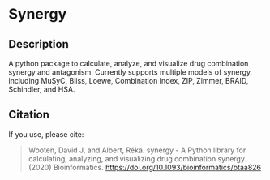 # Synergy

## Description 

A python package to calculate, analyze, and visualize drug combination synergy and antagonism. Currently supports multiple models of synergy, including MuSyC, Bliss, Loewe, Combination Index, ZIP, Zimmer, BRAID, Schindler, and HSA.

## Citation

If you use, please cite:
> Wooten, David J, and Albert, Réka. synergy - A Python library for calculating, analyzing, and visualizing drug combination synergy. (2020) Bioinformatics. https://doi.org/10.1093/bioinformatics/btaa826

